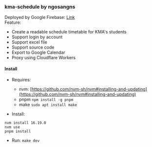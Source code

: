 ### kma-schedule by ngosangns

Deployed by Google Firebase: [Link](https://kma-schedule-ngosangns.web.app/)  
Feature:

- Create a readable schedule timetable for KMA's students
- Support login by account
- Support excel file
- Support source code
- Export to Google Calendar
- Proxy using Cloudflare Workers

#### Install

- Requires:
  - nvm: [https://github.com/nvm-sh/nvm#installing-and-updating](https://github.com/nvm-sh/nvm#installing-and-updating)
  - pnpm `npm install -g pnpm`
  - make `sudo apt install make`

- Install:

```
nvm install 16.19.0
nvm use
pnpm install
```

- Run: `make dev`
